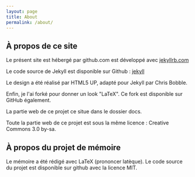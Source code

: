 ```yaml
---
layout: page
title: About
permalink: /about/
---
```


## À propos de ce site

Le présent site est hébergé par github.com est développé avec [jekyllrb.com](https://jekyllrb.com/)

Le code source de Jekyll est disponible sur Github :
[jekyll](https://github.com/jekyll/jekyll)

Le design a été réalisé par HTML5 UP, adapté pour Jekyll par Chris Bobble.

Enfin, je l'ai forké pour donner un look "LaTeX". Ce fork est disponible sur GitHub également.

La partie web de ce projet ce situe dans le dossier docs.

Toute la partie web de ce projet est sous la même licence : Creative Commons 3.0 by-sa.

## À propos du projet de mémoire

Le mémoire a été rédigé avec LaTeX (prononcer latèque). Le code source du projet est disponible sur github avec la licence MIT. 
